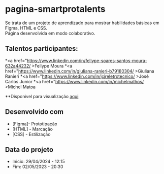 # pagina-smartprotalents
Se trata de um projeto de aprendizado para mostrar habilidades básicas em Figma, HTML e CSS.<br>
Página desenvolvida em modo colaborativo.<br>
## Talentos participantes:<br>
  *<a href="https://www.linkedin.com/in/fellype-soares-santos-moura-632a44232/ >Fellype Moura</a>
  *<a href="https://www.linkedin.com/in/giuliana-ranieri-b79180304/ >Giuliana Ranieri</a>
  *<a href="https://www.linkedin.com/in/jcjreletrotecnico/ >José Carlos Junior</a>
  *<a href="https://www.linkedin.com/in/michelmathos/ >Michel Matoa</a>

**Disponível para visualização <a href="https://michelmathos.github.io/paginasmartprotalents/">aqui</a>

## Desenvolvido com

* [Figma]- Prototipação
* [HTML] - Marcação
* [CSS] - Estilização

## Data do projeto
* Inicio: 29/04/2024 - 12:15
* Fim: 02/05/2023 - 20:30
